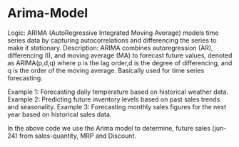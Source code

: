 # Arima-Model
Logic: ARIMA (AutoRegressive Integrated Moving Average) models time series data by capturing autocorrelations and differencing the series to make it stationary.
Description: ARIMA combines autoregression (AR), differencing (I), and moving average (MA) to forecast future values, denoted as ARIMA(p,d,q) where 
p is the lag order,d is the degree of differencing, and q is the order of the moving average.
Basically used for time series forecasting.

Example 1: Forecasting daily temperature based on historical weather data.
Example 2: Predicting future inventory levels based on past sales trends and seasonality.
Example 3: Forecasting monthly sales figures for the next year based on historical sales data.

In the above code we use the Arima model to determine, future sales (jun-24) from sales-quantity, MRP and Discount.
